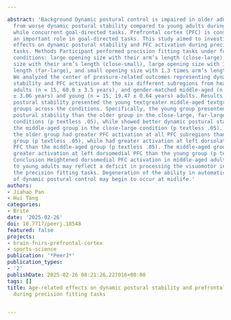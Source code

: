 ---
abstract: 'Background Dynamic postural control is impaired in older adults, as evidenced
  from worse dynamic postural stability compared to young adults during upright stance
  while concurrent goal-directed tasks. Prefrontal cortex (PFC) is considered to play
  an important role in goal-directed tasks. This study aimed to investigate the age
  effects on dynamic postural stability and PFC activation during precision fitting
  tasks. Methods Participant performed precision fitting tasks under four different
  conditions: large opening size with their arm’s length (close-large), small opening
  size with their arm’s length (close-small), large opening size with 1.3 times arm’s
  length (far-large), and small opening size with 1.3 times arm’s length (far-small).
  We analyzed the center of pressure-related outcomes representing dynamic postural
  stability and PFC activation at the six different subregions from healthy older
  adults (n = 15, 68.0 ± 3.5 years), and gender-matched middle-aged (n = 15, 48.73
  ± 3.06 years) and young (n = 15, 19.47 ± 0.64 years) adults. Results The dynamic
  postural stability presented the young textgreater middle-aged textgreater older
  groups across the conditions. Specifically, the young group presented better dynamic
  postural stability than the older group in the close-large, far-large, and far-small
  conditions (p textless .05), while showed better dynamic postural stability than
  the middle-aged group in the close-large condition (p textless .05). Additionally,
  the older group had greater PFC activation at all PFC subregions than the young
  group (p textless .05), while had greater activation at left dorsolateral and ventrolateral
  PFC than the middle-aged group (p textless .05). The middle-aged group presented
  greater activation at left dorsomedial PFC than the young group (p textless .05).
  Conclusion Heightened dorsomedial PFC activation in middle-aged adults compared
  to young adults may reflect a deficit in processing the visuomotor information during
  the precision fitting tasks. Degeneration of the ability in automatic coordination
  of dynamic postural control may begin to occur at midlife.'
authors:
- Jiahao Pan
- Hui Tang
categories:
- Brite
date: '2025-02-26'
doi: 10.7717/peerj.18548
featured: false
projects:
- brain-fnirs-prefrontal-cortex
- sports-science
publication: '*PeerJ*'
publication_types:
- '2'
publishDate: 2025-02-26 08:21:26.227016+00:00
tags: []
title: Age-related effects on dynamic postural stability and prefrontal cortex activation
  during precision fitting tasks

---
